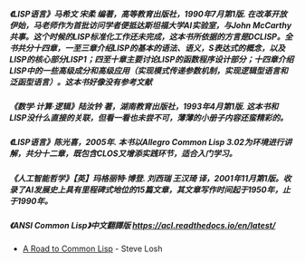 ##### 《LISP语言》马希文 宋柔 编著，高等教育出版社，1990年7月第1版. 在改革开放伊始，马老师作为首批访问学者便抵达斯坦福大学AI实验室，与John McCarthy共事。这个时候的LISP标准化工作还未完成，这本书所依据的方言是DCLISP。全书共分十四章，一至三章介绍LISP的基本的语法、语义，S表达式的概念，以及LISP的核心部分LISP1；四至十章主要讨论LISP的函数程序设计部分；十四章介绍LISP中的一些高级成分和高级应用（实现模式传递参数机制，实现逻辑型语言和泛函型语言）。这本书好像没有参考文献
##### 《数学·计算·逻辑》陆汝钤 著，湖南教育出版社，1993年4月第1版. 这本书和LISP没什么直接的关联，但看一看也未尝不可，薄薄的小册子内容还蛮精彩的。
##### 《LISP语言》陈光喜，2005年. 本书以Allegro Common Lisp 3.02为环境进行讲解，共分十二章，既包含CLOS又增添实践环节，适合入门学习。
##### 《人工智能哲学》【英】玛格丽特·博登. 刘西瑞 王汉琦 译，2001年11月第1版。收录了AI发展史上具有里程碑式地位的15篇文章，其文章写作时间起于1950年，止于1990年。
##### 《ANSI Common Lisp》中文翻譯版 https://acl.readthedocs.io/en/latest/
* [A Road to Common Lisp](http://stevelosh.com/blog/2018/08/a-road-to-common-lisp/) - Steve Losh
